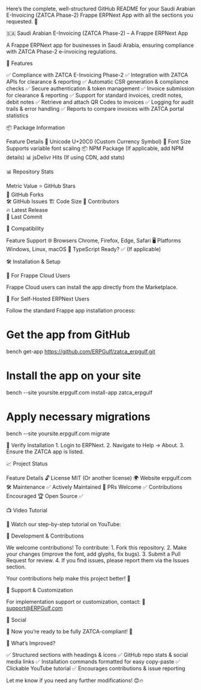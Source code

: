 Here’s the complete, well-structured GitHub README for your Saudi Arabian E-Invoicing (ZATCA Phase-2) Frappe ERPNext App with all the sections you requested. 🚀

🇸🇦 Saudi Arabian E-Invoicing (ZATCA Phase-2) – A Frappe ERPNext App

A Frappe ERPNext app for businesses in Saudi Arabia, ensuring compliance with ZATCA Phase-2 e-invoicing regulations.

🚀 Features

✅ Compliance with ZATCA E-Invoicing Phase-2
✅ Integration with ZATCA APIs for clearance & reporting
✅ Automatic CSR generation & compliance checks
✅ Secure authentication & token management
✅ Invoice submission for clearance & reporting
✅ Support for standard invoices, credit notes, debit notes
✅ Retrieve and attach QR Codes to invoices
✅ Logging for audit trails & error handling
✅ Reports to compare invoices with ZATCA portal statistics

📦 Package Information

Feature	Details
📌 Unicode	U+20C0 (Custom Currency Symbol)
📏 Font Size	Supports variable font scaling
📦 NPM Package	(If applicable, add NPM details)
📊 jsDelivr Hits	(If using CDN, add stats)

📊 Repository Stats

Metric	Value
⭐ GitHub Stars	
🍴 GitHub Forks	
🛠 GitHub Issues	
🏗 Code Size	
👥 Contributors	
🔥 Latest Release	
📅 Last Commit	

🔄 Compatibility

Feature	Support
🌐 Browsers	Chrome, Firefox, Edge, Safari
🖥️ Platforms	Windows, Linux, macOS
🔹 TypeScript Ready?	✅ (If applicable)

🛠 Installation & Setup

🔹 For Frappe Cloud Users

Frappe Cloud users can install the app directly from the Marketplace.

🔹 For Self-Hosted ERPNext Users

Follow the standard Frappe app installation process:

# Get the app from GitHub
bench get-app https://github.com/ERPGulf/zatca_erpgulf.git

# Install the app on your site
bench --site yoursite.erpgulf.com install-app zatca_erpgulf

# Apply necessary migrations
bench --site yoursite.erpgulf.com migrate

🔹 Verify Installation
	1.	Login to ERPNext.
	2.	Navigate to Help → About.
	3.	Ensure the ZATCA app is listed.

📈 Project Status

Feature	Details
🔓 License	MIT (Or another license)
🌍 Website	erpgulf.com
🛠 Maintenance	✅ Actively Maintained
🔄 PRs Welcome	✅ Contributions Encouraged
🏆 Open Source	✅

📺 Video Tutorial

🎥 Watch our step-by-step tutorial on YouTube:

🌟 Development & Contributions

We welcome contributions! To contribute:
	1.	Fork this repository.
	2.	Make your changes (improve the font, add glyphs, fix bugs).
	3.	Submit a Pull Request for review.
	4.	If you find issues, please report them via the Issues section.

Your contributions help make this project better! 🙌

📩 Support & Customization

For implementation support or customization, contact:
📧 support@ERPGulf.com

👥 Social

🚀 Now you’re ready to be fully ZATCA-compliant! 🎯

🔹 What’s Improved?

✅ Structured sections with headings & icons
✅ GitHub repo stats & social media links
✅ Installation commands formatted for easy copy-paste
✅ Clickable YouTube tutorial
✅ Encourages contributions & issue reporting

Let me know if you need any further modifications! 😊🔥